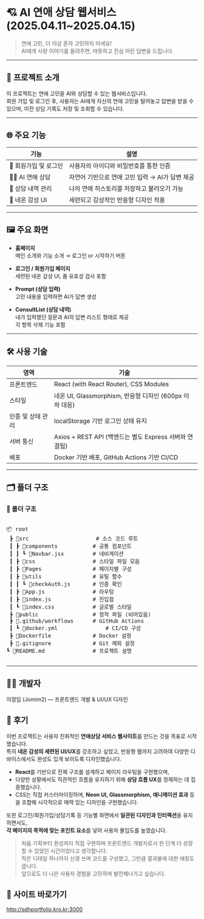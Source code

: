 # 💘 AI 연애 상담 웹서비스(2025.04.11~2025.04.15)

> 연애 고민, 더 이상 혼자 고민하지 마세요!  
> AI에게 사랑 이야기를 들려주면, 따뜻하고 진심 어린 답변을 드립니다.

---

## 🧠 프로젝트 소개

이 프로젝트는 연애 고민을 AI와 상담할 수 있는 웹서비스입니다.  
회원 가입 및 로그인 후, 사용자는 AI에게 자신의 연애 고민을 털어놓고 답변을 받을 수 있으며, 이전 상담 기록도 저장 및 조회할 수 있습니다.

---

## 🌐 주요 기능

| 기능 | 설명 |
|------|------|
| 🔐 회원가입 및 로그인 | 사용자의 아이디와 비밀번호를 통한 인증 |
| 🧑‍💬 AI 연애 상담 | 자연어 기반으로 연애 고민 입력 → AI가 답변 제공 |
| 📝 상담 내역 관리 | 나의 연애 히스토리를 저장하고 불러오기 가능 |
| 🌈 네온 감성 UI | 세련되고 감성적인 반응형 디자인 적용 |

---

## 🖼️ 주요 화면

- **홈페이지**  
  메인 소개와 기능 소개 → 로그인 or 시작하기 버튼

- **로그인 / 회원가입 페이지**  
  세련된 네온 감성 UI, 폼 유효성 검사 포함

- **Prompt (상담 입력)**  
  고민 내용을 입력하면 AI가 답변 생성

- **ConsultList (상담 내역)**  
  내가 입력했던 질문과 AI의 답변 리스트 형태로 제공  
  각 항목 삭제 기능 포함

---

## 🛠️ 사용 기술

| 영역 | 기술 |
|------|------|
| 프론트엔드 | React (with React Router), CSS Modules |
| 스타일 | 네온 UI, Glassmorphism, 반응형 디자인 (600px 이하 대응) |
| 인증 및 상태 관리 | localStorage 기반 로그인 상태 유지 |
| 서버 통신 | Axios + REST API (백엔드는 별도 Express 서버와 연결됨) |
| 배포 | Docker 기반 배포, GitHub Actions 기반 CI/CD |

---

## 🗂️ 폴더 구조

### 📁 폴더 구조

<pre>

📦 root
 ┣ 📂src                     # 소스 코드 루트
 ┃ ┣ 📂components           # 공통 컴포넌트
 ┃ ┃ ┗ 📜Navbar.jsx         # 네비게이션
 ┃ ┣ 📂css                  # 스타일 파일 모음
 ┃ ┣ 📂Pages                # 페이지별 구성
 ┃ ┣ 📂utils                # 유틸 함수
 ┃ ┃ ┗ 📜checkAuth.js       # 인증 확인
 ┃ ┣ 📜App.js               # 라우팅
 ┃ ┣ 📜index.js             # 진입점
 ┃ ┗ 📜index.css            # 글로벌 스타일
 ┣ 📂public                 # 정적 파일 (비어있음)
 ┣ 📂.github/workflows      # GitHub Actions
 ┃ ┗ 📜docker.yml               # CI/CD 구성
 ┣ 📜Dockerfile             # Docker 설정
 ┣ 📜.gitignore             # Git 제외 설정
┗ 📜README.md               # 프로젝트 설명

</pre>
---

## 👨‍💻 개발자
이정임 (Jomim2) — 프론트엔드 개발 & UI/UX 디자인

## 📜 후기

이번 프로젝트는 사용자 친화적인 **연애상담 서비스 웹사이트**를 만드는 것을 목표로 시작했습니다.  
특히 **네온 감성의 세련된 UI/UX**를 강조하고 싶었고, 반응형 웹까지 고려하여 다양한 디바이스에서도 완성도 있게 보이도록 디자인했습니다.

- **React**를 기반으로 전체 구조를 설계하고 페이지 라우팅을 구현했으며,  
- 다양한 상황에서도 직관적인 흐름을 유지하기 위해 **상담 흐름 UX**를 정제하는 데 집중했습니다.  
- CSS는 직접 커스터마이징하며, **Neon UI, Glassmorphism, 애니메이션 효과** 등을 조합해 시각적으로 매력 있는 디자인을 구현했습니다.

또한 로그인/회원가입/상담기록 등 기능별 화면에서 **일관된 디자인과 인터랙션**을 유지하면서도,  
**각 페이지의 목적에 맞는 포인트 요소**를 넣어 사용자 몰입도를 높였습니다.

> 처음 기획부터 완성까지 직접 구현하며 프론트엔드 개발자로서 한 단계 더 성장할 수 있었던 시간이었다고 생각합니다.  
> 작은 디테일 하나까지 신경 쓰며 코드를 구성했고, 그만큼 결과물에 대한 애정도 큽니다.  
> 앞으로도 더 나은 사용자 경험을 고민하며 발전해나가고 싶습니다.

## 🔗 사이트 바로가기
 http://sdhportfolio.kro.kr:3000
